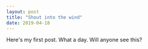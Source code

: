 ```yaml
---
layout: post
title: "Shout into the wind"
date: 2019-04-18
---
```


Here's my first post. What a day. Will anyone see this?